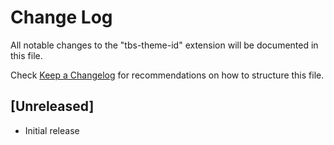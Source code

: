 # Change Log

All notable changes to the "tbs-theme-id" extension will be documented in this file.

Check [Keep a Changelog](http://keepachangelog.com/) for recommendations on how to structure this file.

## [Unreleased]

- Initial release
